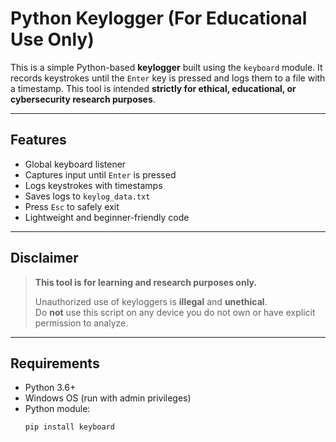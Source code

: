 # Python Keylogger (For Educational Use Only)

This is a simple Python-based **keylogger** built using the `keyboard` module. It records keystrokes until the `Enter` key is pressed and logs them to a file with a timestamp. This tool is intended **strictly for ethical, educational, or cybersecurity research purposes**.

---

## Features

-  Global keyboard listener
-  Captures input until `Enter` is pressed
-  Logs keystrokes with timestamps
-  Saves logs to `keylog_data.txt`
-  Press `Esc` to safely exit
-  Lightweight and beginner-friendly code

---

## Disclaimer

> **This tool is for learning and research purposes only.**
>
> Unauthorized use of keyloggers is **illegal** and **unethical**.  
> Do **not** use this script on any device you do not own or have explicit permission to analyze.

---

## Requirements

- Python 3.6+
- Windows OS (run with admin privileges)
- Python module:
  ```bash
  pip install keyboard

